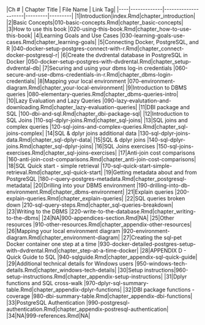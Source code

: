 |Ch # | Chapter Title | File Name | Link Tag|
 |----|-------------|---------------------|---------|---------|
|1|Introduction|index.Rmd|chapter_introduction|
|2|Basic Concepts|010-basic-concepts.Rmd|chapter_basic-concepts|
|3|How to use this book |020-using-this-book.Rmd|chapter_how-to-use-this-book|
|4|Learning Goals and Use Cases |030-learning-goals-use-cases.Rmd|chapter_learning-goals|
|5|Connecting Docker, PostgreSQL, and R |040-docker-setup-postgres-connect-with-r.Rmd|chapter_connect-docker-postgresql-r|
|6|Create the dvdrental database in PostgreSQL in Docker |050-docker-setup-postgres-with-dvdrental.Rmd|chapter_setup-dvdrental-db|
|7|Securing and using your dbms log-in credentials |060-secure-and-use-dbms-credentials-in-r.Rmd|chapter_dbms-login-credentials|
|8|Mapping your local environment |070-environment-diagram.Rmd|chapter_your-local-environment|
|9|Introduction to DBMS queries |080-elementary-queries.Rmd|chapter_dbms-queries-intro|
|10|Lazy Evaluation and Lazy Queries |090-lazy-evalutation-and-downloading.Rmd|chapter_lazy-evaluation-queries|
|11|DBI package and SQL |100-dbi-and-sql.Rmd|chapter_dbi-package-sql|
|12|Introduction to SQL Joins |110-sql-dplyr-joins.Rmd|chapter_sql-joins|
|13|SQL joins and complex queries |120-sql-joins-and-complex-queries.Rmd|chapter_sql-joins-complex|
|14|SQL & dplyr joins additional data |130-sql-dplyr-joins-data.Rmd|chapter_sql-dplyr-data|
|15|SQL & dplyr joins |140-sql-dplyr-joins.Rmd|chapter_sql-dplyr-joins|
|16|SQL Joins exercises |150-sql-joins-exercises.Rmd|chapter_sql-joins-exercises|
|17|Anti-join cost comparisons |160-anti-join-cost-comparisons.Rmd|chapter_anti-join-cost-comparisons|
|18|SQL Quick start - simple retrieval |170-sql-quick-start-simple-retrieval.Rmd|chapter_sql-quick-start|
|19|Getting metadata about and from PostgreSQL |180-r-query-postgres-metadata.Rmd|chapter_postgresql-metadata|
|20|Drilling into your DBMS environment |190-drilling-into-db-environment.Rmd|chapter_dbms-environment|
|21|Explain queries |200-explain-queries.Rmd|chapter_explain-queries|
|22|SQL queries broken down |210-sql-query-steps.Rmd|chapter_sql-queries-breakdown|
|23|Writing to the DBMS |220-write-to-the-database.Rmd|chapter_writing-to-the-dbms|
|24|NA|900-appendices-section.Rmd|NA|
|25|Other resources |910-other-resources.Rmd|chapter_appendix-other-resources|
|26|Mapping your local environment diagram |920-environment-diagram.Rmd|chapter_environment-diagram|
|27|Creating the sql-pet Docker container one step at a time |930-docker-detailed-postgres-setup-with-dvdrental.Rmd|chapter_step-at-a-time-docker|
|28|APPENDIX D - Quick Guide to SQL |940-sqlguide.Rmd|chapter_appendix-sql-quick-guide|
|29|Additional technical details for Windows users |950-windows-tech-details.Rmd|chapter_windows-tech-details|
|30|Setup instructions|960-setup-instructions.Rmd|chapter_appendix-setup-instructions|
|31|Dplyr functions and SQL cross-walk |970-dplyr-sql-summary-table.Rmd|chapter_appendix-dplyr-functions|
|32|DBI package functions - coverage |980-dbi-summary-table.Rmd|chapter_appendix-dbi-functions|
|33|PostgreSQL Authentication |990-postgresql-authentication.Rmd|chapter_appendix-postresql-authentication|
|34|NA|999-references.Rmd|NA|
